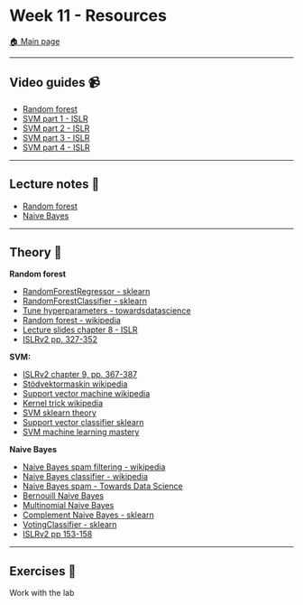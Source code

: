 # Week 11 - Resources

[:house: Main page](https://github.com/pr0fez/Machine-learning-AI23)

---
## Video guides :video_camera:

- [Random forest](https://www.youtube.com/watch?v=v6VJ2RO66Ag)
- [SVM part 1 - ISLR](https://www.youtube.com/watch?v=m59UOo5jAFU&list=PLAOUn-KLSAVOf4Uk-WbLGPUDFjMSyytkw)
- [SVM part 2 - ISLR](https://www.youtube.com/watch?v=_TR28WOymkE&list=PLAOUn-KLSAVOf4Uk-WbLGPUDFjMSyytkw&index=2)
- [SVM part 3 - ISLR](https://www.youtube.com/watch?v=ooYwHNvH-YU&list=PLAOUn-KLSAVOf4Uk-WbLGPUDFjMSyytkw&index=3)
- [SVM part 4 - ISLR](https://www.youtube.com/watch?v=6EFgNdwpB7s&list=PLAOUn-KLSAVOf4Uk-WbLGPUDFjMSyytkw&index=4)


---
## Lecture notes :book:
- [Random forest](https://github.com/pr0fez/Machine-learning-AI23/blob/main/Lecture_code/Lec10-RandomForest.ipynb)
- [Naive Bayes](https://github.com/pr0fez/Machine-learning-AI23/blob/main/Lecture_code/Lec11-Naive_bayes.ipynb)

---
## Theory :book:

**Random forest**
- [RandomForestRegressor - sklearn](https://scikit-learn.org/stable/modules/generated/sklearn.ensemble.RandomForestRegressor.html)
- [RandomForestClassifier - sklearn](https://scikit-learn.org/stable/modules/generated/sklearn.ensemble.RandomForestClassifier.html)
- [Tune hyperparameters - towardsdatascience](https://towardsdatascience.com/random-forest-hyperparameters-and-how-to-fine-tune-them-17aee785ee0d)
- [Random forest - wikipedia](https://en.wikipedia.org/wiki/Random_forest)
- [Lecture slides chapter 8 - ISLR](https://hastie.su.domains/ISLR2/Slides/Ch8_Tree_Based_Methods.pdf)
- [ISLRv2 pp. 327-352](https://www.statlearning.com/)


**SVM:**
- [ISLRv2 chapter 9, pp. 367-387](https://www.statlearning.com/)
- [Stödvektormaskin wikipedia](https://sv.wikipedia.org/wiki/St%C3%B6dvektormaskin)
- [Support vector machine wikipedia](https://en.wikipedia.org/wiki/Support-vector_machine)
- [Kernel trick wikipedia](https://en.wikipedia.org/wiki/Kernel_method#Mathematics:_the_kernel_trick)
- [SVM sklearn theory](https://scikit-learn.org/stable/modules/svm.html)
- [Support vector classifier sklearn](https://scikit-learn.org/stable/modules/generated/sklearn.svm.SVC.html)
- [SVM machine learning mastery](https://machinelearningmastery.com/support-vector-machines-for-machine-learning/)

**Naive Bayes**
- [Naive Bayes spam filtering - wikipedia](https://en.wikipedia.org/wiki/Naive_Bayes_spam_filtering)
- [Naive Bayes classifier - wikipedia](https://en.wikipedia.org/wiki/Naive_Bayes_classifier#Document_classification)
- [Naive Bayes spam - Towards Data Science](https://towardsdatascience.com/how-to-build-and-apply-naive-bayes-classification-for-spam-filtering-2b8d3308501)
- [Bernouill Naive Bayes](https://scikit-learn.org/stable/modules/generated/sklearn.naive_bayes.BernoulliNB.html#sklearn.naive_bayes.BernoulliNB)
- [Multinomial Naive Bayes](https://scikit-learn.org/stable/modules/generated/sklearn.naive_bayes.MultinomialNB.html#sklearn.naive_bayes.MultinomialNB)
- [Complement Naive Bayes - sklearn](https://scikit-learn.org/stable/modules/generated/sklearn.naive_bayes.ComplementNB.html#sklearn.naive_bayes.ComplementNB)
- [VotingClassifier - sklearn](https://scikit-learn.org/stable/modules/generated/sklearn.ensemble.VotingClassifier.html)
- [ISLRv2 pp 153-158](https://www.statlearning.com/)

---
## Exercises :running:
Work with the lab
